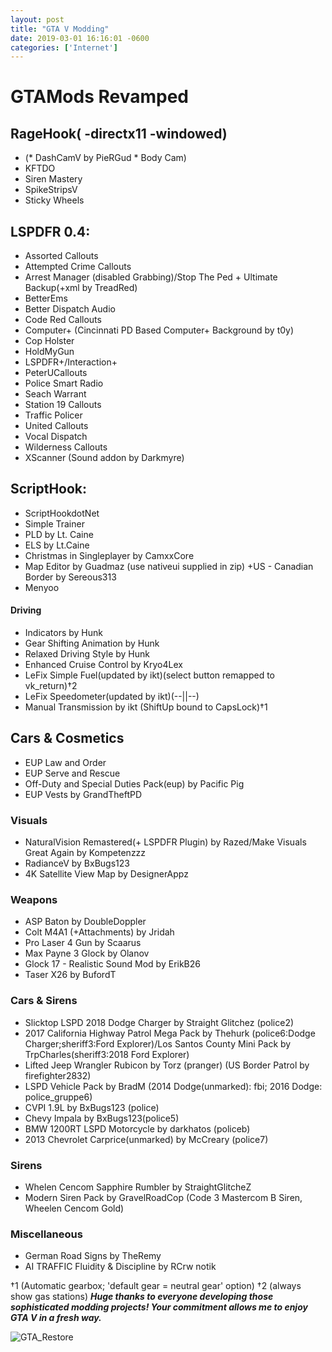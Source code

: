 ```yaml
--- 
layout: post
title: "GTA V Modding" 
date: 2019-03-01 16:16:01 -0600 
categories: ['Internet']
--- 
```


# GTAMods Revamped

## RageHook( -directx11 -windowed)
* (* DashCamV by PieRGud * Body Cam)
* KFTDO
* Siren Mastery
* SpikeStripsV
* Sticky Wheels

## LSPDFR 0.4:
* Assorted Callouts
* Attempted Crime Callouts
* Arrest Manager (disabled Grabbing)/Stop The Ped + Ultimate Backup(+xml by TreadRed)
* BetterEms
* Better Dispatch Audio
* Code Red Callouts
* Computer+ (Cincinnati PD Based Computer+ Background by t0y)
* Cop Holster
* HoldMyGun
* LSPDFR+/Interaction+
* PeterUCallouts
* Police Smart Radio
* Seach Warrant
* Station 19 Callouts
* Traffic Policer
* United Callouts
* Vocal Dispatch
* Wilderness Callouts
* XScanner (Sound addon by Darkmyre)

## ScriptHook:
* ScriptHookdotNet
* Simple Trainer
* PLD by Lt. Caine
* ELS by Lt.Caine
* Christmas in Singleplayer by CamxxCore
* Map Editor by Guadmaz (use nativeui supplied in zip)
 +US - Canadian Border by Sereous313
 * Menyoo
 
 #### Driving
* Indicators by Hunk
* Gear Shifting Animation by Hunk
* Relaxed Driving Style by Hunk
* Enhanced Cruise Control by Kryo4Lex 
* LeFix Simple Fuel(updated by ikt)(select button remapped to vk_return)†2
* LeFix Speedometer(updated by ikt)(--||--)
* Manual Transmission by ikt (ShiftUp bound to CapsLock)†1


## Cars & Cosmetics
* EUP Law and Order
* EUP Serve and Rescue
* Off-Duty and Special Duties Pack(eup) by Pacific Pig
* EUP Vests by GrandTheftPD

### Visuals
* NaturalVision Remastered(+ LSPDFR Plugin) by Razed/Make Visuals Great Again by Kompetenzzz
* RadianceV by BxBugs123
* 4K Satellite View Map by DesignerAppz


### Weapons
* ASP Baton by DoubleDoppler
* Colt M4A1 (+Attachments) by Jridah
* Pro Laser 4 Gun by Scaarus
* Max Payne 3 Glock by Olanov
* Glock 17 - Realistic Sound Mod by ErikB26
* Taser X26 by BufordT

### Cars & Sirens
* Slicktop LSPD 2018 Dodge Charger by Straight Glitchez (police2)
* 2017 California Highway Patrol Mega Pack by Thehurk (police6:Dodge Charger;sheriff3:Ford Explorer)/Los Santos County Mini Pack by TrpCharles(sheriff3:2018 Ford Explorer)
* Lifted Jeep Wrangler Rubicon by Torz (pranger)
  (US Border Patrol by  firefighter2832)
* LSPD Vehicle Pack by BradM (2014 Dodge(unmarked): fbi; 2016 Dodge: police_gruppe6)
* CVPI 1.9L by BxBugs123 (police)
* Chevy Impala by BxBugs123(police5)
* BMW 1200RT LSPD Motorcycle by darkhatos (policeb)
* 2013 Chevrolet Carprice(unmarked) by McCreary (police7) 

### Sirens
* Whelen Cencom Sapphire Rumbler by StraightGlitcheZ 
* Modern Siren Pack by GravelRoadCop (Code 3 Mastercom B Siren, Wheelen Cencom Gold)

### Miscellaneous
* German Road Signs by TheRemy
* AI TRAFFIC Fluidity & Discipline by RCrw notik

†1 (Automatic gearbox; 'default gear = neutral gear' option)
†2 (always show gas stations)
___Huge thanks to everyone developing those sophisticated modding projects! Your commitment allows me to enjoy GTA V in a fresh way.___

![GTA_Restore](https://worstaim.eu/images/clean_gta_folder_full.png)





 
